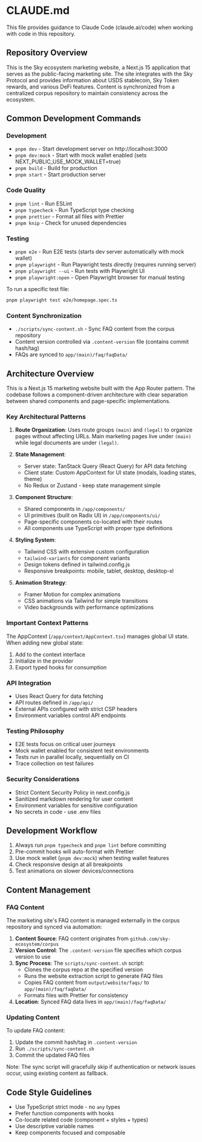 # CLAUDE.md

This file provides guidance to Claude Code (claude.ai/code) when working with code in this repository.

## Repository Overview

This is the Sky ecosystem marketing website, a Next.js 15 application that serves as the public-facing marketing site. The site integrates with the Sky Protocol and provides information about USDS stablecoin, Sky Token rewards, and various DeFi features. Content is synchronized from a centralized corpus repository to maintain consistency across the ecosystem.

## Common Development Commands

### Development

- `pnpm dev` - Start development server on http://localhost:3000
- `pnpm dev:mock` - Start with mock wallet enabled (sets NEXT_PUBLIC_USE_MOCK_WALLET=true)
- `pnpm build` - Build for production
- `pnpm start` - Start production server

### Code Quality

- `pnpm lint` - Run ESLint
- `pnpm typecheck` - Run TypeScript type checking
- `pnpm prettier` - Format all files with Prettier
- `pnpm knip` - Check for unused dependencies

### Testing

- `pnpm e2e` - Run E2E tests (starts dev server automatically with mock wallet)
- `pnpm playwright` - Run Playwright tests directly (requires running server)
- `pnpm playwright --ui` - Run tests with Playwright UI
- `pnpm playwright:open` - Open Playwright browser for manual testing

To run a specific test file:

```bash
pnpm playwright test e2e/homepage.spec.ts
```

### Content Synchronization

- `./scripts/sync-content.sh` - Sync FAQ content from the corpus repository
- Content version controlled via `.content-version` file (contains commit hash/tag)
- FAQs are synced to `app/(main)/faq/faqData/`

## Architecture Overview

This is a Next.js 15 marketing website built with the App Router pattern. The codebase follows a component-driven architecture with clear separation between shared components and page-specific implementations.

### Key Architectural Patterns

1. **Route Organization**: Uses route groups `(main)` and `(legal)` to organize pages without affecting URLs. Main marketing pages live under `(main)` while legal documents are under `(legal)`.

2. **State Management**:

   - Server state: TanStack Query (React Query) for API data fetching
   - Client state: Custom AppContext for UI state (modals, loading states, theme)
   - No Redux or Zustand - keep state management simple

3. **Component Structure**:

   - Shared components in `/app/components/`
   - UI primitives (built on Radix UI) in `/app/components/ui/`
   - Page-specific components co-located with their routes
   - All components use TypeScript with proper type definitions

4. **Styling System**:

   - Tailwind CSS with extensive custom configuration
   - `tailwind-variants` for component variants
   - Design tokens defined in tailwind.config.js
   - Responsive breakpoints: mobile, tablet, desktop, desktop-xl

5. **Animation Strategy**:

   - Framer Motion for complex animations
   - CSS animations via Tailwind for simple transitions
   - Video backgrounds with performance optimizations

### Important Context Patterns

The AppContext (`/app/context/AppContext.tsx`) manages global UI state. When adding new global state:

1. Add to the context interface
2. Initialize in the provider
3. Export typed hooks for consumption

### API Integration

- Uses React Query for data fetching
- API routes defined in `/app/api/`
- External APIs configured with strict CSP headers
- Environment variables control API endpoints

### Testing Philosophy

- E2E tests focus on critical user journeys
- Mock wallet enabled for consistent test environments
- Tests run in parallel locally, sequentially on CI
- Trace collection on test failures

### Security Considerations

- Strict Content Security Policy in next.config.js
- Sanitized markdown rendering for user content
- Environment variables for sensitive configuration
- No secrets in code - use .env files

## Development Workflow

1. Always run `pnpm typecheck` and `pnpm lint` before committing
2. Pre-commit hooks will auto-format with Prettier
3. Use mock wallet (`pnpm dev:mock`) when testing wallet features
4. Check responsive design at all breakpoints
5. Test animations on slower devices/connections

## Content Management

### FAQ Content

The marketing site's FAQ content is managed externally in the corpus repository and synced via automation:

1. **Content Source**: FAQ content originates from `github.com/sky-ecosystem/corpus`
2. **Version Control**: The `.content-version` file specifies which corpus version to use
3. **Sync Process**: The `scripts/sync-content.sh` script:
   - Clones the corpus repo at the specified version
   - Runs the website extraction script to generate FAQ files
   - Copies FAQ content from `output/website/faqs/` to `app/(main)/faq/faqData/`
   - Formats files with Prettier for consistency
4. **Location**: Synced FAQ data lives in `app/(main)/faq/faqData/`

### Updating Content

To update FAQ content:

1. Update the commit hash/tag in `.content-version`
2. Run `./scripts/sync-content.sh`
3. Commit the updated FAQ files

Note: The sync script will gracefully skip if authentication or network issues occur, using existing content as fallback.

## Code Style Guidelines

- Use TypeScript strict mode - no `any` types
- Prefer function components with hooks
- Co-locate related code (component + styles + types)
- Use descriptive variable names
- Keep components focused and composable
